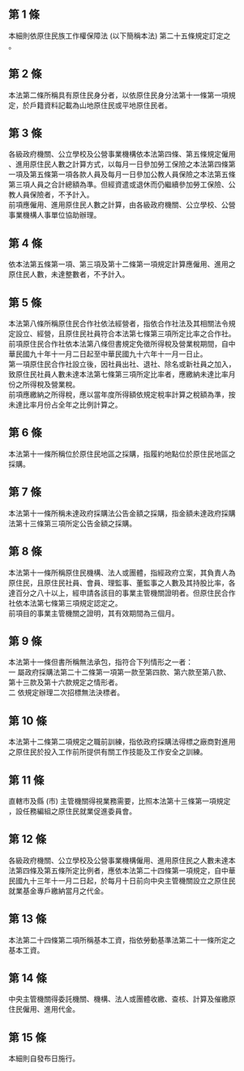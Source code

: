 第 1 條
-------
本細則依原住民族工作權保障法 (以下簡稱本法) 第二十五條規定訂定之  
。

第 2 條
-------
本法第二條所稱具有原住民身分者，以依原住民身分法第十一條第一項規  
定，於戶籍資料記載為山地原住民或平地原住民者。

第 3 條
-------
各級政府機關、公立學校及公營事業機構依本法第四條、第五條規定僱用  
、進用原住民人數之計算方式，以每月一日參加勞工保險之本法第四條第  
一項及第五條第一項各款人員及每月一日參加公教人員保險之本法第五條  
第三項人員之合計總額為準。但經資遣或退休而仍繼續參加勞工保險、公  
教人員保險者，不予計入。  
前項應僱用、進用原住民人數之計算，由各級政府機關、公立學校、公營  
事業機構人事單位協助辦理。

第 4 條
-------
依本法第五條第一項、第三項及第十二條第一項規定計算應僱用、進用之  
原住民人數，未達整數者，不予計入。

第 5 條
-------
本法第八條所稱原住民合作社依法經營者，指依合作社法及其相關法令規  
定設立、經營，且原住民社員符合本法第七條第三項所定比率之合作社。  
前項原住民合作社依本法第八條但書規定免徵所得稅及營業稅期間，自中  
華民國九十年十一月二日起至中華民國九十六年十一月一日止。  
第一項原住民合作社設立後，因社員出社、退社、除名或新社員之加入，  
致原住民社員人數未達本法第七條第三項所定比率者，應繳納未達比率月  
份之所得稅及營業稅。  
前項應繳納之所得稅，應以當年度所得額依規定稅率計算之稅額為準，按  
未達比率月份占全年之比例計算之。

第 6 條
-------
本法第十一條所稱位於原住民地區之採購，指履約地點位於原住民地區之  
採購。

第 7 條
-------
本法第十一條所稱未達政府採購法公告金額之採購，指金額未達政府採購  
法第十三條第三項所定公告金額之採購。

第 8 條
-------
本法第十一條所稱原住民機構、法人或團體，指經政府立案，其負責人為  
原住民，且原住民社員、會員、理監事、董監事之人數及其持股比率，各  
達百分之八十以上，經申請各該目的事業主管機關證明者。但原住民合作  
社依本法第七條第三項規定認定之。  
前項目的事業主管機關之證明，其有效期間為三個月。

第 9 條
-------
本法第十一條但書所稱無法承包，指符合下列情形之一者：  
一  屬政府採購法第二十二條第一項第一款至第四款、第六款至第八款、  
    第十三款及第十六款規定之情形者。  
二  依規定辦理二次招標無法決標者。

第 10 條
--------
本法第十二條第二項規定之職前訓練，指依政府採購法得標之廠商對進用  
之原住民於投入工作前所提供有關工作技能及工作安全之訓練。

第 11 條
--------
直轄市及縣 (市) 主管機關得視業務需要，比照本法第十三條第一項規定  
，設任務編組之原住民就業促進委員會。

第 12 條
--------
各級政府機關、公立學校及公營事業機構僱用、進用原住民之人數未達本  
法第四條及第五條所定比例者，應依本法第二十四條第一項規定，自中華  
民國九十三年十一月二日起，於每月十日前向中央主管機關設立之原住民  
就業基金專戶繳納當月之代金。

第 13 條
--------
本法第二十四條第二項所稱基本工資，指依勞動基準法第二十一條所定之  
基本工資。

第 14 條
--------
中央主管機關得委託機關、機構、法人或團體收繳、查核、計算及催繳原  
住民僱用、進用代金。

第 15 條
--------
本細則自發布日施行。

